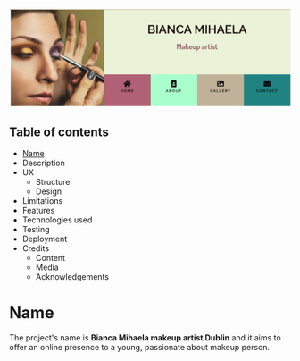 ![header website Bianca makeup](assets/images/readme-img/screenshot-header.png)
## **Table of contents**
* [Name](#name)
* Description
* UX
  * Structure
  * Design
* Limitations
* Features
* Technologies used
* Testing
* Deployment
* Credits
  * Content
  * Media
  * Acknowledgements

# Name
The project's name is **Bianca Mihaela makeup artist Dublin** and it aims to offer an online
presence to a young, passionate about makeup person.